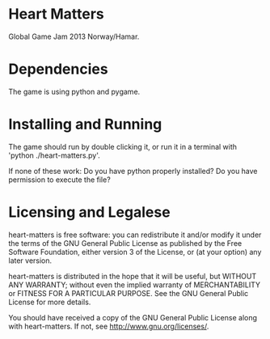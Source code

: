 Heart Matters
=============

Global Game Jam 2013 Norway/Hamar.

Dependencies
============

The game is using python and pygame.

Installing and Running
======================

The game should run by double clicking it, or run it in a terminal with 
'python ./heart-matters.py'.

If none of these work:
	Do you have python properly installed?
	Do you have permission to execute the file?

Licensing and Legalese
======================

heart-matters is free software: you can redistribute it and/or modify
it under the terms of the GNU General Public License as published by
the Free Software Foundation, either version 3 of the License, or
(at your option) any later version.

heart-matters is distributed in the hope that it will be useful,
but WITHOUT ANY WARRANTY; without even the implied warranty of
MERCHANTABILITY or FITNESS FOR A PARTICULAR PURPOSE.  See the
GNU General Public License for more details.

You should have received a copy of the GNU General Public License
along with heart-matters.  If not, see <http://www.gnu.org/licenses/>.

